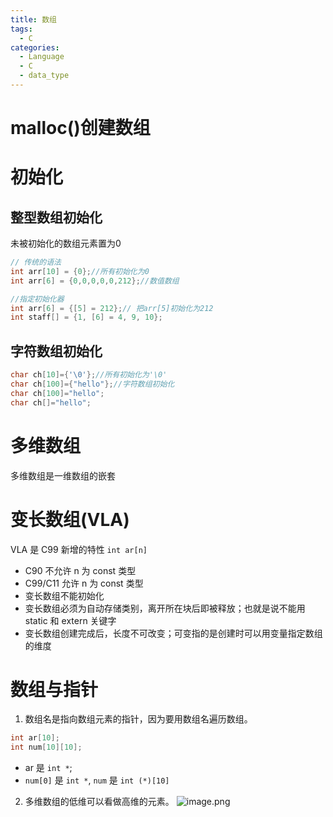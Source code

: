 ```yaml
---
title: 数组
tags:
  - C
categories:
  - Language
  - C
  - data_type
---
```

# malloc()创建数组
# 初始化
## 整型数组初始化

未被初始化的数组元素置为0

```c
// 传统的语法
int arr[10] = {0};//所有初始化为0
int arr[6] = {0,0,0,0,0,212};//数值数组

//指定初始化器
int arr[6] = {[5] = 212};// 把arr[5]初始化为212
int staff[] = {1, [6] = 4, 9, 10};
```

## 字符数组初始化
```c
char ch[10]={'\0'};//所有初始化为'\0'
char ch[100]={"hello"};//字符数组初始化
char ch[100]="hello";
char ch[]="hello";
```
# 多维数组
多维数组是一维数组的嵌套
# 变长数组(VLA)
VLA 是 C99 新增的特性
`int ar[n]`
- C90 不允许 n 为 const 类型
- C99/C11 允许 n 为 const 类型
- 变长数组不能初始化
- 变长数组必须为自动存储类别，离开所在块后即被释放；也就是说不能用 static 和 extern 关键字
- 变长数组创建完成后，长度不可改变；可变指的是创建时可以用变量指定数组的维度
# 数组与指针
1. 数组名是指向数组元素的指针，因为要用数组名遍历数组。
```c
int ar[10];
int num[10][10];
```
- ar 是 `int *`;
- `num[0]` 是 `int *`, `num` 是 `int (*)[10]`
2. 多维数组的低维可以看做高维的元素。
![image.png](https://illyber-images.oss-cn-chengdu.aliyuncs.com/202308061945226.png)
